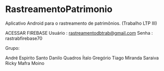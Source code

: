 # RastreamentoPatrimonio
Aplicativo Android para o rastreamento de patrimônios. (Trabalho LTP III)

ACESSAR FIREBASE
Usuário : rastreamentodbtrab@gmail.com
Senha : rastrabfirebase70

Grupo:

André Espirito Santo
Danilo Quadros
Ítalo Gregório
Tiago Miranda Saraiva
Ricky Mafra Moino
